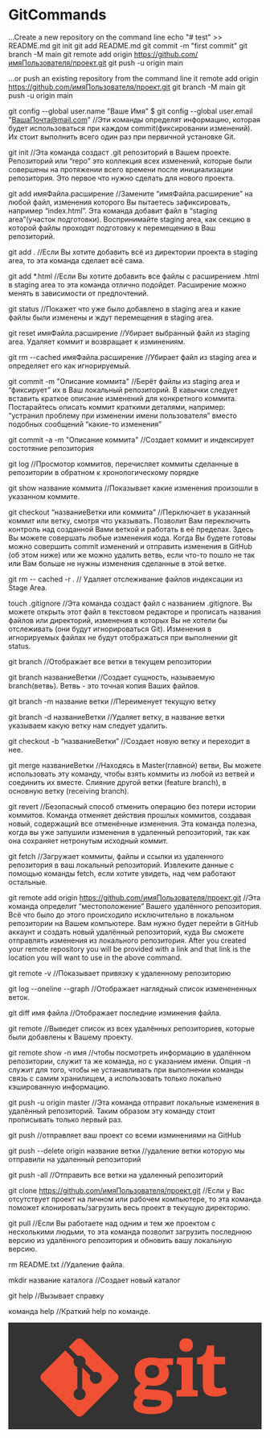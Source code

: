 # GitCommands


…Create a new repository on the command line
echo "# test" >> README.md
git init
git add README.md
git commit -m "first commit"
git branch -M main
git remote add origin https://github.com/имяПользователя/проект.git
git push -u origin main

…or push an existing repository from the command line
it remote add origin https://github.com/имяПользователя/проект.git
git branch -M main
git push -u origin main

 git config --global user.name "Ваше Имя"
$ git config --global user.email "ВашаПочта@mail.com"
//Эти команды определят информацию, которая будет использоваться при каждом commit(фиксировании изменений). Их стоит выполнить всего один раз при первичной установке Git.

 git init 
//Эта команда создаст .git репозиторий в Вашем проекте. Репозиторий или “repo” это коллекция всех изменений, которые были совершены на протяжении всего времени после инициализации репозитория. Это первое что нужно сделать для нового проекта.

 git add имяФайла.расширение 
//Замените “имяФайла.расширение” на любой файл, изменения которого Вы пытаетесь зафиксировать, например “index.html”. Эта команда добавит файл в “staging area”(участок подготовки). Воспринимайте staging area, как секцию в которой файлы проходят подготовку к перемещению в Ваш репозиторий.

 git add .
//Если Вы хотите добавить всё из директории проекта в staging area, то эта команда сделает всё сама.

 git add *.html
//Если Вы хотите добавить все файлы с расширением .html в staging area то эта команда отлично подойдет. Расширение можно менять в зависимости от предпочтений.

 git status
//Покажет что уже было добавлено в staging area и какие файлы были изменены и ждут перемещения в staging area.

 git reset имяФайла.расширение
//Убирает выбранный файл из staging area. Удаляет коммит и возвращает к изминениям.

 git rm --cached имяФайла.расширение
//Убирает файл из staging area и определяет его как игнорируемый.

 git commit -m "Описание коммита"
//Берёт файлы из staging area и “фиксирует” их в Ваш локальный репозиторий. В кавычки следует вставить краткое описание изменений для конкретного коммита. Постарайтесь описать коммит краткими деталями, например: “устранил проблему при изменении имени пользователя” вместо подобных сообщений “какие-то изменения”

 git commit -a -m "Описание коммита"
//Создает коммит и индексирует состотяние репозитория

 git log
//Просмотор коммитов, перечисляет коммиты сделанные в репозитории в обратном к хронологическому порядке

 git show название коммита
//Показывает какие изменения произошли в указанном коммите.

 git checkout “названиеВетки или коммита”
//Перключает в указанный коммит или ветку, смотря что указывать. Позволит Вам переключить контроль над созданной Вами веткой и работать в её пределах. Здесь Вы можете совершать любые изменения кода. Когда Вы будете готовы можно совершить commit изменений и отправить изменения в GitHub (об этом ниже) или же можно удалить ветвь, если что-то пошло не так или Вам больше не нужны изменения сделанные в этой ветке.

 git rm -- cached -r .
// Удаляет отслеживание файлов индексации из Stage Area.

 touch .gitignore
//Эта команда создаст файл с названием .gitignore. Вы можете открыть этот файл в текстовом редакторе и прописать названия файлов или директорий, изменения в которых Вы не хотели бы отслеживать (они будут игнорироваться Git). Изменения в игнорируемых файлах не будут отображаться при выполнении git status.

 git branch
//Отображает все ветки в текущем репозитории

 git branch названиеВетки
//Создает сущность, называемую branch(ветвь). Ветвь - это точная копия Ваших файлов.

 git branch -m название ветки
//Переименует текущую ветку

 git branch -d названиеВетки
//Удаляет ветку, в название ветки указываем какую ветку нам следует удалить.

 git checkout -b “названиеВетки”
//Создает новую ветку и переходит в нее.

 git merge названиеВетки
//Находясь в Master(главной) ветви, Вы можете использовать эту команду, чтобы взять коммиты из любой из ветвей и соединить их вместе. Слияние другой ветки (feature branch), в основную ветку (receiving branch).

 git revert
//Безопасный способ отменить операцию без потери истории коммитов. Команда отменяет действия прошлых коммитов, создавая новый, содержащий все отменённые изменения. Эта команда полезна, когда вы уже запушили изменения в удаленный репозиторий, так как она сохраняет нетронутым исходный коммит.

 git fetch
//Загружает коммиты, файлы и ссылки из удаленного репозитория в ваш локальный репозиторий. Извлеките данные с помощью команды fetch, если хотите увидеть, над чем работают остальные.

 git remote add origin https://github.com/имяПользователя/проект.git
//Эта команда определит “местоположение” Вашего удалённого репозитория. Всё что было до этого происходило исключительно в локальном репозитории на Вашем компьютере. Вам нужно будет перейти в GitHub аккаунт и создать новый удалённый репозиторий, куда Вы сможете отправлять изменения из локального репозитория. After you created your remote repository you will be provided with a link and that link is the location you will want to use in the above command.

 git remote -v
//Показывает привязку к удаленному репозиторию 

 git log --oneline --graph
//Отображает наглядный список изменененных веток.

 git diff имя файла
//Отображает последние изминения файла.

 git remote
//Выведет список из всех удалённых репозиториев, которые были добавлены к Вашему проекту.

 git remote show -n имя
//чтобы посмотреть информацию в удалённом репозитории, служит та же команда, но с указанием имени. Опция -n служит для того, чтобы не устанавливать при выполнении команды связь с самим хранилищем, а использовать только локально кэшированную информацию.

 git push -u origin master
//Эта команда отправит локальные изменения в удалённый репозиторий. Таким образом эту команду стоит прописывать только первый раз.

 git push
//отправляет ваш проект со всеми изминениями на GitHub

 git push --delete origin название ветки
//удаление ветки которую мы отправили на удаленный репозиторий

 git push -all
//Отправить все ветки на удаленный репозиторий

 git clone https://github.com/имяПользователя/проект.git
//Если у Вас отсутствует проект на личном или рабочем компьютере, то эта команда поможет клонировать/загрузить весь проект в текущую директорию.

 git pull
//Если Вы работаете над одним и тем же проектом с несколькими людьми, то эта команда позволит загрузить последнюю версию из удалённого репозитория и обновить вашу локальную версию.

 rm README.txt
//Удаление файла.

 mkdir название каталога
//Создает новый каталог

 git help 
//Вызывает справку

 команда help
//Краткий help по команде.

![picture1.](8ogqpfkvqqpyfbs3w6p7.webp)


